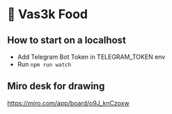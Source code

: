 # 🤖 Vas3k Food 

## How to start on a localhost
- Add Telegram Bot Token in TELEGRAM_TOKEN env
- Run ```npm run watch```

## Miro desk for drawing
https://miro.com/app/board/o9J_knCzoxw
